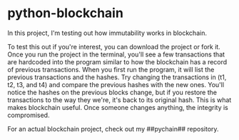 # python-blockchain

In this project, I'm testing out how immutability works in blockchain. 

To test this out if you're interest, you can download the project or fork it. Once you run the project in the terminal, you'll see a few transactions that are hardcoded into the program similar to how the blockchain has a record of previous transactions. 
When you first run the program, it will list the previous transactions and the hashes. Try changing the transactions in (t1, t2, t3, and t4) and compare the previous hashes with the new ones. 
You'll notice the hashes on the previous blocks change, but if you restore the transactions to the way they we're, it's back to its original hash. This is what makes blockchain useful. Once someone changes anything, the integrity is compromised.

For an actual blockchain project, check out my ##pychain## repository.
